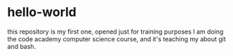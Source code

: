 # hello-world
this repository is my first one, opened just for training purposes
I am doing the code academy computer science course, and it's teaching my about git and bash.
